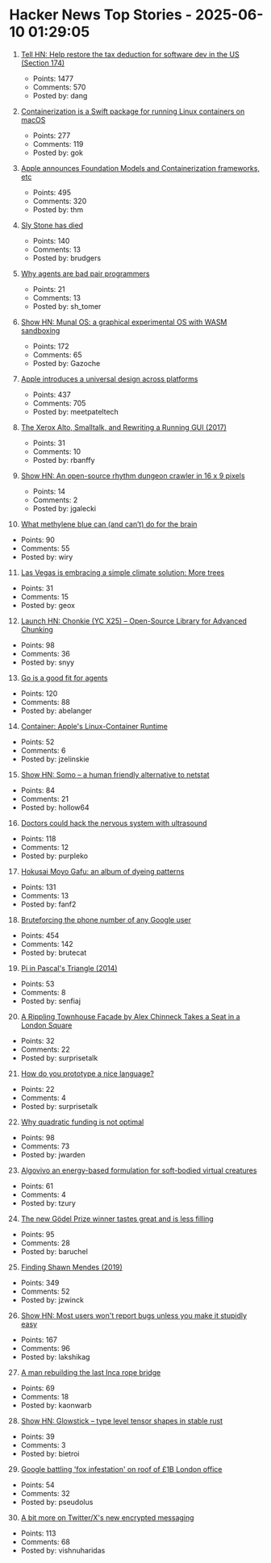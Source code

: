 # Hacker News Top Stories - 2025-06-10 01:29:05

1. [Tell HN: Help restore the tax deduction for software dev in the US (Section 174)](undefined)
   - Points: 1477
   - Comments: 570
   - Posted by: dang

2. [Containerization is a Swift package for running Linux containers on macOS](https://github.com/apple/containerization)
   - Points: 277
   - Comments: 119
   - Posted by: gok

3. [Apple announces Foundation Models and Containerization frameworks, etc](https://www.apple.com/newsroom/2025/06/apple-supercharges-its-tools-and-technologies-for-developers/)
   - Points: 495
   - Comments: 320
   - Posted by: thm

4. [Sly Stone has died](https://abcnews.go.com/US/sly-stone-pioneering-leader-funk-band-sly-family/story?id=122666345)
   - Points: 140
   - Comments: 13
   - Posted by: brudgers

5. [Why agents are bad pair programmers](https://justin.searls.co/posts/why-agents-are-bad-pair-programmers/)
   - Points: 21
   - Comments: 13
   - Posted by: sh_tomer

6. [Show HN: Munal OS: a graphical experimental OS with WASM sandboxing](https://github.com/Askannz/munal-os)
   - Points: 172
   - Comments: 65
   - Posted by: Gazoche

7. [Apple introduces a universal design across platforms](https://www.apple.com/newsroom/2025/06/apple-introduces-a-delightful-and-elegant-new-software-design/)
   - Points: 437
   - Comments: 705
   - Posted by: meetpateltech

8. [The Xerox Alto, Smalltalk, and Rewriting a Running GUI (2017)](https://www.righto.com/2017/10/the-xerox-alto-smalltalk-and-rewriting.html)
   - Points: 31
   - Comments: 10
   - Posted by: rbanffy

9. [Show HN: An open-source rhythm dungeon crawler in 16 x 9 pixels](https://github.com/jgalecki/qrawl-tiny-mass-disco)
   - Points: 14
   - Comments: 2
   - Posted by: jgalecki

10. [What methylene blue can (and can’t) do for the brain](https://neurofrontiers.blog/what-methylene-blue-can-and-cant-do-for-the-brain/)
   - Points: 90
   - Comments: 55
   - Posted by: wiry

11. [Las Vegas is embracing a simple climate solution: More trees](https://www.npr.org/2025/06/09/nx-s1-5340363/las-vegas-climate-change-solution-trees)
   - Points: 31
   - Comments: 15
   - Posted by: geox

12. [Launch HN: Chonkie (YC X25) – Open-Source Library for Advanced Chunking](undefined)
   - Points: 98
   - Comments: 36
   - Posted by: snyy

13. [Go is a good fit for agents](https://docs.hatchet.run/blog/go-agents)
   - Points: 120
   - Comments: 88
   - Posted by: abelanger

14. [Container: Apple's Linux-Container Runtime](https://github.com/apple/container)
   - Points: 52
   - Comments: 6
   - Posted by: jzelinskie

15. [Show HN: Somo – a human friendly alternative to netstat](https://github.com/theopfr/somo)
   - Points: 84
   - Comments: 21
   - Posted by: hollow64

16. [Doctors could hack the nervous system with ultrasound](https://spectrum.ieee.org/focused-ultrasound-stimulation-inflammation-diabetes)
   - Points: 118
   - Comments: 12
   - Posted by: purpleko

17. [Hokusai Moyo Gafu: an album of dyeing patterns](https://ndlsearch.ndl.go.jp/en/imagebank/theme/hokusaimoyo)
   - Points: 131
   - Comments: 13
   - Posted by: fanf2

18. [Bruteforcing the phone number of any Google user](https://brutecat.com/articles/leaking-google-phones)
   - Points: 454
   - Comments: 142
   - Posted by: brutecat

19. [Pi in Pascal's Triangle (2014)](https://www.cut-the-knot.org/arithmetic/algebra/PiInPascal.shtml)
   - Points: 53
   - Comments: 8
   - Posted by: senfiaj

20. [A Rippling Townhouse Facade by Alex Chinneck Takes a Seat in a London Square](https://www.thisiscolossal.com/2025/05/alex-chinneck-a-week-at-the-knees/)
   - Points: 32
   - Comments: 22
   - Posted by: surprisetalk

21. [How do you prototype a nice language?](https://kevinlynagh.com/newsletter/2025_06_03_prototyping_a_language/)
   - Points: 22
   - Comments: 4
   - Posted by: surprisetalk

22. [Why quadratic funding is not optimal](https://jonathanwarden.com/quadratic-funding-is-not-optimal/)
   - Points: 98
   - Comments: 73
   - Posted by: jwarden

23. [Algovivo an energy-based formulation for soft-bodied virtual creatures](https://juniorrojas.com/algovivo/)
   - Points: 61
   - Comments: 4
   - Posted by: tzury

24. [The new Gödel Prize winner tastes great and is less filling](https://blog.computationalcomplexity.org/2025/06/the-new-godel-prize-winner-tastes-great.html)
   - Points: 95
   - Comments: 28
   - Posted by: baruchel

25. [Finding Shawn Mendes (2019)](https://ericneyman.wordpress.com/2019/11/26/finding-shawn-mendes/)
   - Points: 349
   - Comments: 52
   - Posted by: jzwinck

26. [Show HN: Most users won't report bugs unless you make it stupidly easy](undefined)
   - Points: 167
   - Comments: 96
   - Posted by: lakshikag

27. [A man rebuilding the last Inca rope bridge](https://www.atlasobscura.com/articles/last-inca-rope-bridge-qeswachaka-tradition)
   - Points: 69
   - Comments: 18
   - Posted by: kaonwarb

28. [Show HN: Glowstick – type level tensor shapes in stable rust](https://github.com/nicksenger/glowstick)
   - Points: 39
   - Comments: 3
   - Posted by: bietroi

29. [Google battling 'fox infestation' on roof of £1B London office](https://www.theguardian.com/uk-news/2025/jun/09/google-foxes-roof-london-kings-cross-office)
   - Points: 54
   - Comments: 32
   - Posted by: pseudolus

30. [A bit more on Twitter/X's new encrypted messaging](https://blog.cryptographyengineering.com/2025/06/09/a-bit-more-on-twitter-xs-new-encrypted-messaging/)
   - Points: 113
   - Comments: 68
   - Posted by: vishnuharidas

